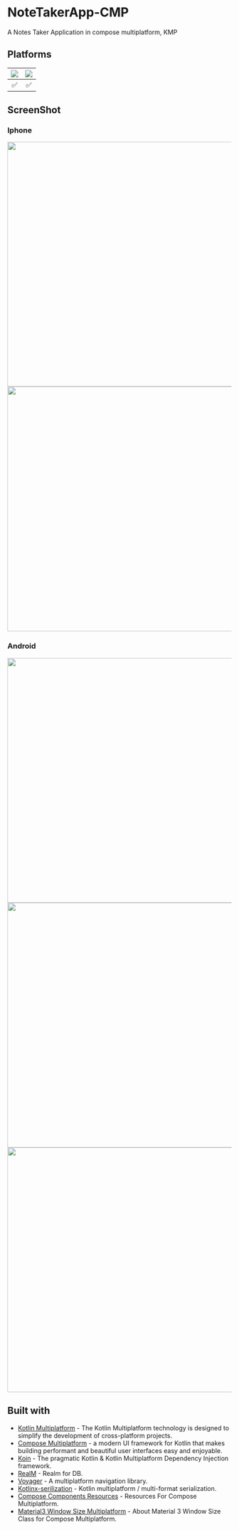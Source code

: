 # NoteTakerApp-CMP
A Notes Taker Application in compose multiplatform, KMP 


## Platforms
![](https://img.shields.io/badge/Android-black.svg?style=for-the-badge&logo=android) | ![](https://img.shields.io/badge/iOS-black.svg?style=for-the-badge&logo=apple) 
:----: | :----: 
✅ | ✅ 





## ScreenShot
### Iphone
<img src="https://github.com/devggaurav/NoteTakerApp-CMP/assets/42926809/a203a973-c1b0-47f0-a875-5a44f56adadb" height="550px">
<img src="https://github.com/devggaurav/NoteTakerApp-CMP/assets/42926809/bdb394c0-f357-40e3-9efc-136eec4c4492" height="550px">




### Android
<img src="https://github.com/devggaurav/NoteTakerApp-CMP/assets/42926809/0266edeb-e6b8-4641-9645-343040a7046e" height="550px">
<img src="https://github.com/devggaurav/NoteTakerApp-CMP/assets/42926809/11896648-e7aa-47de-b946-5c88930a3af3" height="550px">
<img src="https://github.com/devggaurav/NoteTakerApp-CMP/assets/42926809/10516eb3-67a1-495c-8ef1-65d8e94c3748" height="550px">



## Built with
- [Kotlin Multiplatform](https://kotlinlang.org/docs/multiplatform.html) - The Kotlin Multiplatform technology is designed to simplify the development of cross-platform projects.
- [Compose Multiplatform](https://www.jetbrains.com/lp/compose-multiplatform/) -  a modern UI framework for Kotlin that makes building performant and beautiful user interfaces easy and enjoyable.
- [Koin](https://insert-koin.io/) - The pragmatic Kotlin & Kotlin Multiplatform Dependency Injection framework.
- [RealM](https://github.com/realm/realm-kotlin) - Realm for DB.
- [Voyager](https://voyager.adriel.cafe/) - A multiplatform navigation library.
- [Kotlinx-serilization](https://github.com/Kotlin/kotlinx.serialization) - Kotlin multiplatform / multi-format serialization.
- [Compose Components Resources](https://mvnrepository.com/artifact/org.jetbrains.compose.components/components-resources) - Resources For Compose Multiplatform.
- [Material3 Window Size Multiplatform](https://github.com/chrisbanes/material3-windowsizeclass-multiplatform) - About Material 3 Window Size Class for Compose Multiplatform.



